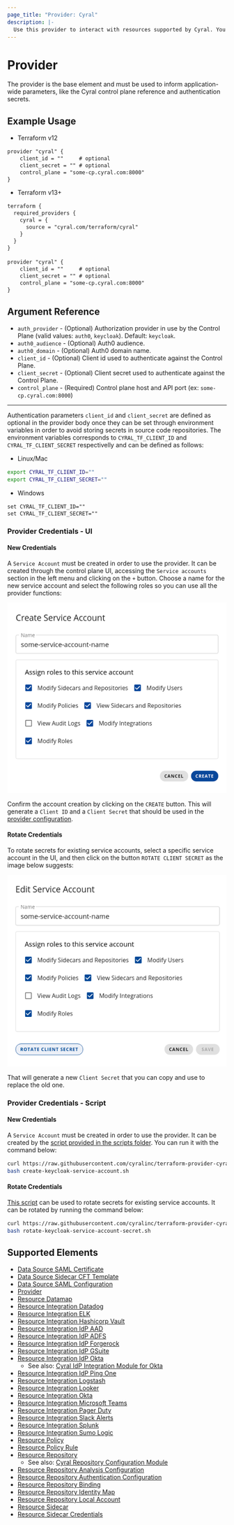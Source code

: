 ```yaml
---
page_title: "Provider: Cyral"
description: |-
  Use this provider to interact with resources supported by Cyral. You must provide proper credentials before you can use it.
---
```


# Provider

The provider is the base element and must be used to inform application-wide
parameters, like the Cyral control plane reference and authentication secrets.

## Example Usage

- Terraform v12

```hcl
provider "cyral" {
    client_id = ""     # optional
    client_secret = "" # optional
    control_plane = "some-cp.cyral.com:8000"
}
```

- Terraform v13+

```hcl
terraform {
  required_providers {
    cyral = {
      source = "cyral.com/terraform/cyral"
    }
  }
}

provider "cyral" {
    client_id = ""     # optional
    client_secret = "" # optional
    control_plane = "some-cp.cyral.com:8000"
}
```

## Argument Reference

* `auth_provider` - (Optional) Authorization provider in use by the Control Plane (valid values: `auth0`, `keycloak`). Default: `keycloak`.
* `auth0_audience` - (Optional) Auth0 audience.
* `auth0_domain` - (Optional) Auth0 domain name.
* `client_id` - (Optional) Client id used to authenticate against the Control Plane.
* `client_secret` - (Optional) Client secret used to authenticate against the Control Plane.
* `control_plane` - (Required) Control plane host and API port (ex: `some-cp.cyral.com:8000`)

----

Authentication parameters `client_id` and `client_secret` are defined as optional in the provider body once they can be set through environment variables in order to avoid storing secrets in source code repositories. The environment variables corresponds to `CYRAL_TF_CLIENT_ID` and `CYRAL_TF_CLIENT_SECRET` respectivelly and can be defined as follows:

- Linux/Mac

```bash
export CYRAL_TF_CLIENT_ID=""
export CYRAL_TF_CLIENT_SECRET=""
```

- Windows

```
set CYRAL_TF_CLIENT_ID=""
set CYRAL_TF_CLIENT_SECRET=""
```

### Provider Credentials - UI

#### New Credentials

A `Service Account` must be created in order to use the provider. It can be created through the control plane UI, accessing the `Service accounts` section in the left menu and clicking on the `+` button. Choose a name for the new service account and select the following roles so you can use all the provider functions:

<img src="docs/images/create_service_account.png">

Confirm the account creation by clicking on the `CREATE` button. This will generate a `Client ID` and a `Client Secret` that should be used in the [provider configuration](#example-usage).

#### Rotate Credentials

To rotate secrets for existing service accounts, select a specific service account in the UI, and then click on the button `ROTATE CLIENT SECRET` as the image below suggests:

<img src="docs/images/rotate_client_secret.png">

That will generate a new `Client Secret` that you can copy and use to replace the old one.

### Provider Credentials - Script

#### New Credentials

A `Service Account` must be created in order to use the provider. It can be created by the [script provided in the scripts folder](../scripts/create-keycloak-service-account.sh). You can run it with the command below:

```bash
curl https://raw.githubusercontent.com/cyralinc/terraform-provider-cyral/main/scripts/create-keycloak-service-account.sh -O
bash create-keycloak-service-account.sh
```

#### Rotate Credentials

[This script](../scripts/rotate-keycloak-service-account-secret.sh) can be used to rotate secrets for existing service accounts. It can be rotated by running the command below:

```bash
curl https://raw.githubusercontent.com/cyralinc/terraform-provider-cyral/main/scripts/rotate-keycloak-service-account-secret.sh -O
bash rotate-keycloak-service-account-secret.sh
```

## Supported Elements
- [Data Source SAML Certificate](./data-sources/saml_certificate.md)
- [Data Source Sidecar CFT Template](./data-sources/sidecar_cft_template.md)
- [Data Source SAML Configuration](./data-sources/saml_configuration.md)
- [Provider](./index.md)
- [Resource Datamap](./resources/datamap.md)
- [Resource Integration Datadog](./resources/integration_datadog.md)
- [Resource Integration ELK](./resources/integration_elk.md)
- [Resource Integration Hashicorp Vault](./resources/integration_hc_vault.md)
- [Resource Integration IdP AAD](./resources/integration_idp_aad.md)
- [Resource Integration IdP ADFS](./resources/integration_idp_adfs.md)
- [Resource Integration IdP Forgerock](./resources/integration_idp_forgerock.md)
- [Resource Integration IdP GSuite](./resources/integration_idp_gsuite.md)
- [Resource Integration IdP Okta](./resources/integration_idp_okta.md)
  - See also: [Cyral IdP Integration Module for Okta](https://github.com/cyralinc/terraform-cyral-idp-okta)
- [Resource Integration IdP Ping One](./resources/integration_idp_ping_one.md)
- [Resource Integration Logstash](./resources/integration_logstash.md)
- [Resource Integration Looker](./resources/integration_looker.md)
- [Resource Integration Okta](./resources/integration_okta.md)
- [Resource Integration Microsoft Teams](./resources/integration_microsoft_teams.md)
- [Resource Integration Pager Duty](./resources/integration_pager_duty.md)
- [Resource Integration Slack Alerts](./resources/integration_slack_alerts.md)
- [Resource Integration Splunk](./resources/integration_splunk.md)
- [Resource Integration Sumo Logic](./resources/integration_sumo_logic.md)
- [Resource Policy](./resources/policy.md)
- [Resource Policy Rule](./resources/policy_rule.md)
- [Resource Repository](./resources/repository.md)
  - See also: [Cyral Repository Configuration Module](https://github.com/cyralinc/terraform-cyral-repository-config)
- [Resource Repository Analysis Configuration](./resources/repository_conf_analysis.md)
- [Resource Repository Authentication Configuration](./resources/repository_conf_auth.md)
- [Resource Repository Binding](./resources/repository_binding.md)
- [Resource Repository Identity Map](./resources/repository_identity_map.md)
- [Resource Repository Local Account](./resources/repository_local_account.md)
- [Resource Sidecar](./resources/sidecar.md)
- [Resource Sidecar Credentials](./resources/sidecar_credentials.md)
